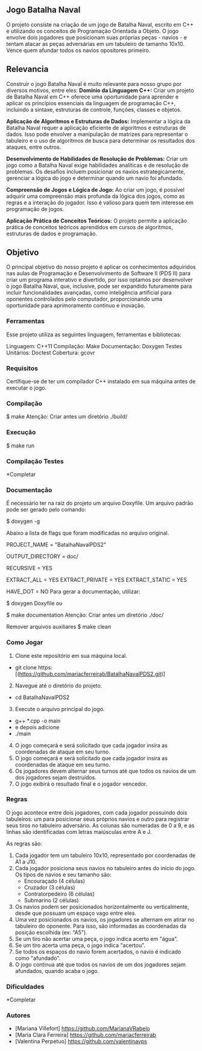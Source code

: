 ## Jogo Batalha Naval

O projeto consiste na criação de um jogo de Batalha Naval, escrito em C++ e utilizando os conceitos de Programação Orientada a Objeto. O jogo envolve dois jogadores que posicionam suas próprias peças - navios - e tentam atacar as peças adversárias em um tabuleiro de tamanho 10x10. Vence quem afundar todos os navios opositores primeiro.

## Relevancia
Construir o jogo Batalha Naval é muito relevante para nosso grupo por diversos motivos, entre eles:
**Domínio da Linguagem C++:** 
Criar um projeto de Batalha Naval em C++ oferece uma oportunidade para aprender e aplicar os princípios essenciais da linguagem de programação C++, incluindo a sintaxe, estruturas de controle, funções, classes e objetos.

**Aplicação de Algoritmos e Estruturas de Dados:**
Implementar a lógica da Batalha Naval requer a aplicação eficiente de algoritmos e estruturas de dados. Isso pode envolver a manipulação de matrizes para representar o tabuleiro e o uso de algoritmos de busca para determinar os resultados dos ataques, entre outros.

**Desenvolvimento de Habilidades de Resolução de Problemas:**
Criar um jogo como a Batalha Naval exige habilidades analíticas e de resolução de problemas. Os desafios incluem posicionar os navios estrategicamente, gerenciar a lógica do jogo e determinar quando um navio foi afundado.

**Compreensão de Jogos e Lógica de Jogo:**
Ao criar um jogo, é possível adquirir uma compreensão mais profunda da lógica dos jogos, como as regras e a interação do jogador. Isso é valioso para quem tem interesse em programação de jogos.

**Aplicação Prática de Conceitos Teóricos:**
O projeto permite a aplicação prática de conceitos teóricos aprendidos em cursos de algoritmos, estruturas de dados e programação.

## Objetivo
O principal objetivo do nosso projeto é aplicar os conhecimentos adquiridos nas aulas de Programação e Desenvolvimento de Software II (PDS II) para criar um programa interativo e divertido, por isso optamos por desenvolver o jogo Batalha Naval, que, inclusive, pode ser expandido futuramente para incluir funcionalidades avançadas, como inteligência artificial para oponentes controlados pelo computador, proporcionando uma oportunidade para aprimoramento contínuo e inovação.

### Ferramentas

Esse projeto utiliza as seguintes linguagem, ferramentas e bibliotecas:

Linguagem: C++11
Compilação: Make
Documentação: Doxygen
Testes Unitários: Doctest
Cobertura: gcovr

### Requisitos

Certifique-se de ter um compilador C++ instalado em sua máquina antes de executar o jogo.

### Compilação

$ make
Atenção: Criar antes um diretório ./build/

### Execução

$ make run

### Compilação Testes

*Completar

### Documentação
É necessário ter na raiz do projeto um arquivo Doxyfile. Um arquivo padrão pode ser gerado pelo comando:

$ doxygen -g

Abaixo a lista de flags que foram modificadas no arquivo original.

PROJECT_NAME = "BatalhaNavalPDS2"

OUTPUT_DIRECTORY = doc/

RECURSIVE = YES

EXTRACT_ALL = YES
EXTRACT_PRIVATE = YES
EXTRACT_STATIC = YES

HAVE_DOT = NO
Para gerar a documentação, utilizar:

$ doxygen Doxyfile
ou

$ make documentation
Atenção: Criar antes um diretório ./doc/

Remover arquivos auxiliares
$ make clean

### Como Jogar

1. Clone este repositório em sua máquina local.

- git clone https:[(https://github.com/mariacferreirab/BatalhaNavalPDS2.git)]

2. Navegue até o diretório do projeto.

- cd BatalhaNavalPDS2

3. Execute o arquivo principal do jogo.

- g++ \*.cpp -o main
- e depois adicione
- ./main

4. O jogo começará e será solicitado que cada jogador insira as coordenadas de ataque em seu turno.
5. O jogo começará e será solicitado que cada jogador insira as coordenadas de ataque em seu turno.
6. Os jogadores devem alternar seus turnos até que todos os navios de um dos jogadores sejam destruídos.
7. O jogo exibirá o resultado final e o jogador vencedor.

### Regras

O jogo acontece entre dois jogadores, com cada jogador possuindo dois tabuleiros: um para posicionar seus próprios navios e outro para registrar seus tiros no tabuleiro adversário. As colunas são numeradas de 0 a 9, e as linhas são identificadas com letras maiúsculas entre A e J.

As regras são:

1. Cada jogador tem um tabuleiro 10x10, representado por coordenadas de A1 a J10.
2. Cada jogador posiciona seus navios no tabuleiro antes do início do jogo. Os tipos de navios e seu tamanho são:
   - Encouraçado (4 células)
   - Cruzador (3 células)
   - Contratorpedeiro (6 células)
   - Submarino (2 células)
3. Os navios podem ser posicionados horizontalmente ou verticalmente, desde que possuam um espaço vago entre eles.
4. Uma vez posicionados os navios, os jogadores se alternam em atirar no tabuleiro do oponente. Para isso, são informadas as coordenadas da posição escolhida (ex: "A5").
5. Se um tiro não acertar uma peça, o jogo indica acerto em "água".
6. Se um tiro acerta uma peça, o jogo indica "acertou".
7. Se todos os espaços do navio forem acertados, o navio é indicado como "afundado".
8. O jogo continua até que todos os navios de um dos jogadores sejam afundados, quando acaba o jogo.

### Dificuldades

*Completar

### Autores

- [Mariana Villefort] https://github.com/MarianaVRabelo
- [Maria Clara Ferreira] https://github.com/mariacferreirab
- [Valentina Perpetuo] https://github.com/valentinavps
